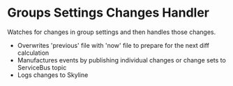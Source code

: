 # Groups Settings Changes Handler
Watches for changes in group settings and then handles those changes.

* Overwrites 'previous' file with 'now' file to prepare for the next diff calculation
* Manufactures events by publishing individual changes or change sets to ServiceBus topic
* Logs changes to Skyline
